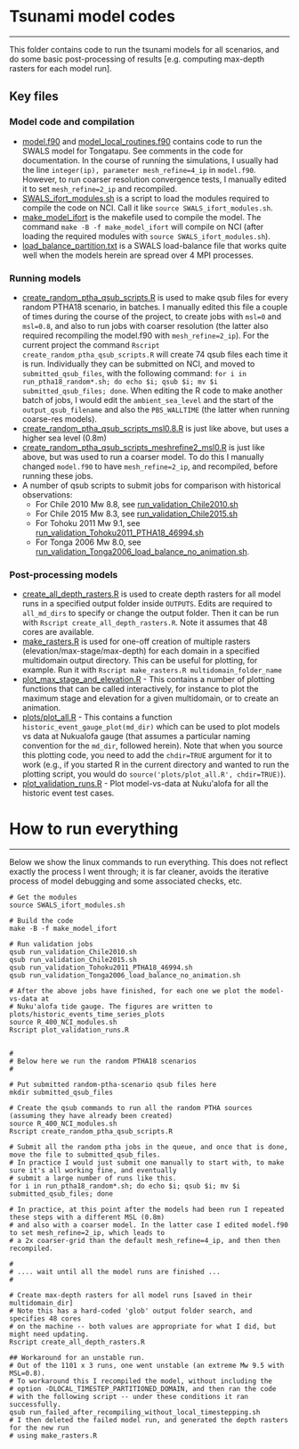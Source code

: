 # Tsunami model codes
---------------------

This folder contains code to run the tsunami models for all scenarios, and do some basic post-processing of results [e.g. computing max-depth rasters for each model run].

## Key files

### Model code and compilation

* [model.f90](model.f90) and [model_local_routines.f90](model_local_routines.f90) contains code to run the SWALS model for Tongatapu. See comments in the code for documentation. In the course of running the simulations, I usually had the line `integer(ip), parameter mesh_refine=4_ip` in `model.f90`. However, to run coarser resolution convergence tests, I manually edited it to set `mesh_refine=2_ip` and recompiled. 
* [SWALS_ifort_modules.sh](SWALS_ifort_modules.sh) is a script to load the modules required to compile the code on NCI. Call it like `source SWALS_ifort_modules.sh`.
* [make_model_ifort](make_model_ifort) is the makefile used to compile the model. The command `make -B -f make_model_ifort` will compile on NCI (after loading the required modules with `source SWALS_ifort_modules.sh`).
* [load_balance_partition.txt](load_balance_partition.txt) is a SWALS load-balance file that works quite well when the models herein are spread over 4 MPI processes.

### Running models

* [create_random_ptha_qsub_scripts.R](create_random_ptha_qsub_scripts.R) is used to make qsub files for every random PTHA18 scenario, in batches. I manually edited this file a couple of times during the course of the project, to create jobs with `msl=0` and `msl=0.8`, and also to run jobs with coarser resolution (the latter also required recompiling the model.f90 with `mesh_refine=2_ip`). For the current project the command `Rscript create_random_ptha_qsub_scripts.R` will create 74 qsub files each time it is run. Individually they can be submitted on NCI, and moved to `submitted_qsub_files`, with the following command: `for i in run_ptha18_random*.sh; do echo $i; qsub $i; mv $i submitted_qsub_files; done`. When editing the R code to make another batch of jobs, I would edit the `ambient_sea_level` and the start of the `output_qsub_filename` and also the `PBS_WALLTIME` (the latter when running coarse-res models).
* [create_random_ptha_qsub_scripts_msl0.8.R](create_random_ptha_qsub_scripts_msl0.8.R) is just like above, but uses a higher sea level (0.8m)
* [create_random_ptha_qsub_scripts_meshrefine2_msl0.R](create_random_ptha_qsub_scripts_meshrefine2_msl0.R) is just like above, but was used to run a coarser model. To do this I manually changed `model.f90` to have `mesh_refine=2_ip`, and recompiled, before running these jobs.
* A number of qsub scripts to submit jobs for comparison with historical observations:
    - For Chile 2010 Mw 8.8, see [run_validation_Chile2010.sh](run_validation_Chile2010.sh) 
    - For Chile 2015 Mw 8.3, see [run_validation_Chile2015.sh](run_validation_Chile2015.sh) 
    - For Tohoku 2011 Mw 9.1, see [run_validation_Tohoku2011_PTHA18_46994.sh](run_validation_Tohoku2011_PTHA18_46994.sh) 
    - For Tonga 2006 Mw 8.0, see [run_validation_Tonga2006_load_balance_no_animation.sh](run_validation_Tonga2006_load_balance_no_animation.sh).

### Post-processing models

* [create_all_depth_rasters.R](create_all_depth_rasters.R) is used to create depth rasters for all model runs in a specified output folder inside `OUTPUTS`. Edits are required to `all_md_dirs` to specify or change the output folder. Then it can be run with `Rscript create_all_depth_rasters.R`. Note it assumes that 48 cores are available.
* [make_rasters.R](make_rasters.R) is used for one-off creation of multiple rasters (elevation/max-stage/max-depth) for each domain in a specified multidomain output directory. This can be useful for plotting, for example. Run it with `Rscript make_rasters.R multidomain_folder_name`
* [plot_max_stage_and_elevation.R](plot_max_stage_and_elevation.R) - This contains a number of plotting functions that can be called interactively, for instance to plot the maximum stage and elevation for a given multidomain, or to create an animation. 
* [plots/plot_all.R](plots/plot_all.R) - This contains a function `historic_event_gauge_plot(md_dir)` which can be used to plot models vs data at Nukualofa gauge (that assumes a particular naming convention for the `md_dir`, followed herein). Note that when you source this plotting code, you need to add the `chdir=TRUE` argument for it to work (e.g., if you started R in the current directory and wanted to run the plotting script, you would do `source('plots/plot_all.R', chdir=TRUE)`). 
* [plot_validation_runs.R](plot_validation_runs.R) - Plot model-vs-data at Nuku'alofa for all the historic event test cases.


# How to run everything
-----------------------

Below we show the linux commands to run everything. This does not reflect exactly the process I went through; it is far cleaner, avoids the iterative process of model debugging and some associated checks, etc.

```
# Get the modules
source SWALS_ifort_modules.sh

# Build the code
make -B -f make_model_ifort

# Run validation jobs
qsub run_validation_Chile2010.sh
qsub run_validation_Chile2015.sh
qsub run_validation_Tohoku2011_PTHA18_46994.sh
qsub run_validation_Tonga2006_load_balance_no_animation.sh

# After the above jobs have finished, for each one we plot the model-vs-data at 
# Nuku'alofa tide gauge. The figures are written to plots/historic_events_time_series_plots
source R_400_NCI_modules.sh
Rscript plot_validation_runs.R


#
# Below here we run the random PTHA18 scenarios
#

# Put submitted random-ptha-scenario qsub files here
mkdir submitted_qsub_files

# Create the qsub commands to run all the random PTHA sources (assuming they have already been created)
source R_400_NCI_modules.sh
Rscript create_random_ptha_qsub_scripts.R

# Submit all the random ptha jobs in the queue, and once that is done, move the file to submitted_qsub_files.
# In practice I would just submit one manually to start with, to make sure it's all working fine, and eventually
# submit a large number of runs like this.
for i in run_ptha18_random*.sh; do echo $i; qsub $i; mv $i submitted_qsub_files; done

# In practice, at this point after the models had been run I repeated these steps with a different MSL (0.8m)
# and also with a coarser model. In the latter case I edited model.f90 to set mesh_refine=2_ip, which leads to 
# a 2x coarser-grid than the default mesh_refine=4_ip, and then then recompiled. 

#
# .... wait until all the model runs are finished ...
#

# Create max-depth rasters for all model runs [saved in their multidomain_dir]
# Note this has a hard-coded 'glob' output folder search, and specifies 48 cores
# on the machine -- both values are appropriate for what I did, but might need updating.
Rscript create_all_depth_rasters.R

## Workaround for an unstable run.
# Out of the 1101 x 3 runs, one went unstable (an extreme Mw 9.5 with MSL=0.8). 
# To workaround this I recompiled the model, without including the 
# option -DLOCAL_TIMESTEP_PARTITIONED_DOMAIN, and then ran the code
# with the following script -- under these conditions it ran successfully. 
qsub run_failed_after_recompiling_without_local_timestepping.sh
# I then deleted the failed model run, and generated the depth rasters for the new run
# using make_rasters.R

```
